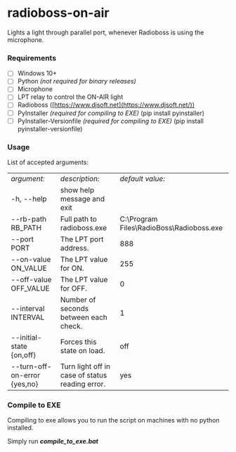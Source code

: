 # radioboss-on-air
 Lights a light through parallel port, whenever Radioboss is using the microphone.

### Requirements

*   [ ] Windows 10+
*   [ ] Python _(not required for binary releases)_
*   [ ] Microphone
*   [ ] LPT relay to control the ON-AIR light
*   [ ] Radioboss ([https://www.djsoft.net](https://www.djsoft.net/))
*   [ ] PyInstaller _(required for compiling to EXE)_ (pip install pyinstaller)
*   [ ] PyInstaller-Versionfile _(required for compiling to EXE)_ (pip install pyinstaller-versionfile)

### Usage

List of accepted arguments:

<table><tbody>
<tr><td><i>argument:</i></td><td><i>description:</i></td><td><i>default value:</i></td></tr>
<tr><td>-h, --help</td><td>show help message and exit</td><td>&nbsp;</td></tr>
<tr><td>--rb-path RB_PATH</td><td>Full path to radioboss.exe</td><td>C:\Program Files\RadioBoss\Radioboss.exe</td></tr>
<tr><td>--port PORT</td><td>The LPT port address.</td><td>888</td></tr>
<tr><td>--on-value ON_VALUE</td><td>The LPT value for ON.</td><td>255</td></tr>
<tr><td>--off-value OFF_VALUE</td><td>The LPT value for OFF.</td><td>0</td></tr>
<tr><td>--interval INTERVAL</td><td>Number of seconds between each check.</td><td>1</td></tr>
<tr><td>--initial-state {on,off}</td><td>Forces this state on load.</td><td>off</td></tr>
<tr><td>--turn-off-on-error {yes,no}</td><td>Turn light off in case of status reading error.</td><td>yes</td></tr>
</tbody></table>

### Compile to EXE

Compiling to exe allows you to run the script on machines with no python installed.

Simply run _**compile\_to\_exe.bat**_